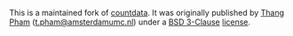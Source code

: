 This is a maintained fork of [countdata](https://cran.r-project.org/web/packages/countdata/index.html). 
It was originally published by [Thang Pham](https://orcid.org/0000-0003-0333-2492) (t.pham@amsterdamumc.nl) under a [BSD 3-Clause](./BSD_3_clause) [license](./LICENSE).
